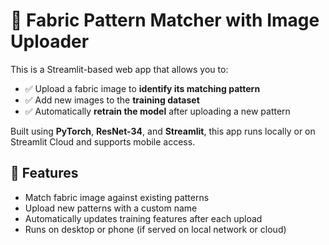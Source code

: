 # 🧵 Fabric Pattern Matcher with Image Uploader

This is a Streamlit-based web app that allows you to:

- ✅ Upload a fabric image to **identify its matching pattern**
- ✅ Add new images to the **training dataset**
- ✅ Automatically **retrain the model** after uploading a new pattern

Built using **PyTorch**, **ResNet-34**, and **Streamlit**, this app runs locally or on Streamlit Cloud and supports mobile access.

## 📸 Features

- Match fabric image against existing patterns
- Upload new patterns with a custom name
- Automatically updates training features after each upload
- Runs on desktop or phone (if served on local network or cloud)
